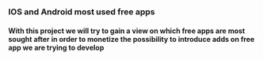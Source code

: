 ### IOS and Android most used free apps
#### With this project we will try to gain a view on which free apps are most sought after in order to monetize the possibility to introduce adds on free app we are trying to develop
